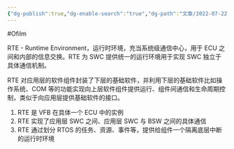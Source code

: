 ```yaml
---
{"dg-publish":true,"dg-enable-search":"true","dg-path":"文章/2022-07-22 RTE 层的理解.md","permalink":"/文章/2022-07-22 RTE 层的理解/","dgEnableSearch":"true","dgPassFrontmatter":true}
---
```


#Ofilm 

RTE - Runtime Environment，运行时环境，充当系统级通信中心，用于 ECU 之间和内部的信息交换。RTE 为 SWC 提供统一的运行环境用于实现 SWC 独立于具体通信机制。

RTE 对应用层的软件组件封装了下层的基础软件，并利用下层的基础软件比如操作系统、COM 等的功能实现向上层软件组件提供运行、组件间通信和生命周期控制，类似于向应用层提供基础软件的接口。

1. RTE 是 VFB 在具体一个 ECU 中的实例
2. RTE 实现了应用层 SWC 之间、应用层 SWC 与 BSW 之间的具体通信
3. RTE 通过划分 RTOS 的任务、资源、事件等，提供给组件一个隔离底层中断的运行时环境